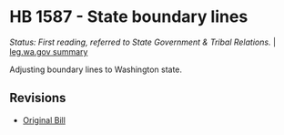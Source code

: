 # HB 1587 - State boundary lines
*Status: First reading, referred to State Government & Tribal Relations.* | [leg.wa.gov summary](https://app.leg.wa.gov/billsummary?BillNumber=1587&Year=2021)

Adjusting boundary lines to Washington state.

## Revisions
* [Original Bill](1/)
